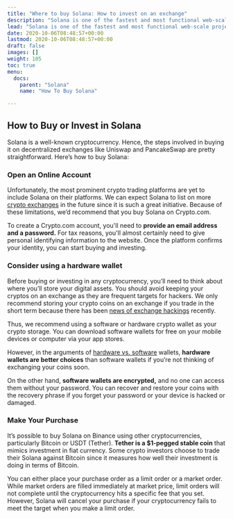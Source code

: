 ```yaml
---
title: "Where to buy Solana: How to invest on an exchange"
description: "Solana is one of the fastest and most functional web-scale projects that leverage the features of programmable blockchain technology to deliver Decentralized Finance (DeFi) solutions. Read on to learn why this cryptocurrency is making waves"
lead: "Solana is one of the fastest and most functional web-scale projects that leverage the features of programmable blockchain technology to deliver Decentralized Finance (DeFi) solutions."
date: 2020-10-06T08:48:57+00:00
lastmod: 2020-10-06T08:48:57+00:00
draft: false
images: []
weight: 105
toc: true
menu:
  docs:
    parent: "Solana"
    name: "How To Buy Solana"

---
```


## How to Buy or Invest in Solana

Solana is a well-known cryptocurrency. Hence, the steps involved in buying it on decentralized exchanges like Uniswap and PancakeSwap are pretty straightforward. Here’s how to buy Solana:

### Open an Online Account

Unfortunately, the most prominent crypto trading platforms are yet to include Solana on their platforms. We can expect Solana to list on more [crypto exchanges](https://www.fool.com/the-ascent/cryptocurrency/best-cryptocurrency-apps/?utm_source=nasdaq&utm_medium=feed&utm_campaign=article&referring_guid=bb2ef0f9-34db-4858-9720-19d947fc409f) in the future since it is such a great initiative. Because of these limitations, we’d recommend that you buy Solana on Crypto.com.

To create a Crypto.com account, you'll need to **provide an email address and a password.** For tax reasons, you'll almost certainly need to give personal identifying information to the website. Once the platform confirms your identity, you can start buying and investing.

### Consider using a hardware wallet

Before buying or investing in any cryptocurrency, you’ll need to think about where you’ll store your digital assets. You should avoid keeping your cryptos on an exchange as they are frequent targets for hackers. We only recommend storing your crypto coins on an exchange if you trade in the short term because there has been [news of exchange hackings](https://www.bbc.com/news/business-58163917) recently.

Thus, we recommend using a software or hardware crypto wallet as your crypto storage. You can download software wallets for free on your mobile devices or computer via your app stores.

However, in the arguments of [hardware vs. software](https://medium.com/coinbundle/hardware-vs-software-wallets-f03fb4727354) wallets, **hardware wallets are better choices** than software wallets if you’re not thinking of exchanging your coins soon.

On the other hand, **software wallets are encrypted,** and no one can access them without your password. You can recover and restore your coins with the recovery phrase if you forget your password or your device is hacked or damaged.

### Make Your Purchase

It’s possible to buy Solana on Binance using other cryptocurrencies, particularly Bitcoin or USDT (Tether). **Tether is a $1-pegged stable coin** that mimics investment in fiat currency. Some crypto investors choose to trade their Solana against Bitcoin since it measures how well their investment is doing in terms of Bitcoin.

You can either place your purchase order as a limit order or a market order. While market orders are filled immediately at market price, limit orders will not complete until the cryptocurrency hits a specific fee that you set. However, Solana will cancel your purchase if your cryptocurrency fails to meet the target when you make a limit order.
